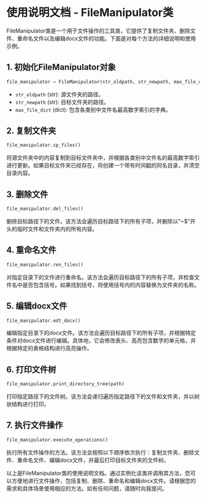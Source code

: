 # 使用说明文档 - FileManipulator类

FileManipulator类是一个用于文件操作的工具类，它提供了复制文件夹、删除文件、重命名文件以及编辑docx文件的功能。下面是对每个方法的详细说明和使用示例。

## 1. 初始化FileManipulator对象

```python
file_manipulator = FileManipulator(str_oldpath, str_newpath, max_file_dict)
```

* `str_oldpath` (str): 源文件夹的路径。
* `str_newpath` (str): 目标文件夹的路径。
* `max_file_dict` (dict): 包含各类别中文件名最高数字索引的字典。

## 2. 复制文件夹

```python
file_manipulator.cp_files()
```

将源文件夹中的内容复制到目标文件夹中，并根据各类别中文件名的最高数字索引进行更新。如果目标文件夹已经存在，将创建一个带有时间戳的同名目录，并清空目录内容。

## 3. 删除文件

```python
file_manipulator.del_files()
```

删除目标路径下的文件。该方法会遍历目标路径下的所有子项，并删除以"~$"开头的临时文件和文件夹内的所有内容。

## 4. 重命名文件

```python
file_manipulator.ren_files()
```

对指定目录下的文件进行重命名。该方法会遍历目标路径下的所有子项，并检查文件名中是否包含括号。如果找到括号，将使用括号内的内容替换为文件夹的名称。

## 5. 编辑docx文件

```python
file_manipulator.edt_docx()
```

编辑指定目录下的docx文件。该方法会遍历目标路径下的所有子项，并根据特定条件对docx文件进行编辑。具体地，它会修改表头、高亮包含数字的单元格，并根据特定的表格结构进行高亮操作。

## 6. 打印文件树

```python
file_manipulator.print_directory_tree(path)
```

打印指定路径下的文件树。该方法会递归遍历指定路径下的文件和文件夹，并以树状结构进行打印。

## 7. 执行文件操作

```python
file_manipulator.execute_operations()
```

执行所有文件操作的方法。该方法会按照以下顺序依次执行：复制文件夹、删除文件、重命名文件、编辑docx文件，并最后打印目标文件夹的文件树。

以上是FileManipulator类的使用说明文档。通过实例化该类并调用其方法，您可以方便地进行文件操作，包括复制、删除、重命名和编辑docx文件。请根据您的需求和具体场景使用相应的方法。如有任何问题，请随时向我提问。